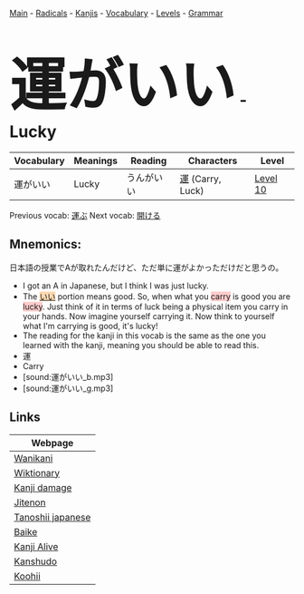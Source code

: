 <style> bigfont {font-size: 100px}</style>
[Main](../README.md) -
[Radicals](../radicals.md) -
[Kanjis](../kanjis.md) -
[Vocabulary](../vocabulary.md) -
[Levels](../levels.md) -
[Grammar](../grammar.md)
# <bigfont> 運がいい</bigfont> - Lucky 

| Vocabulary | Meanings | Reading | Characters | Level |
| --- | --- | --- | --- | --- |
| 運がいい | Lucky | うんがいい |  [運](../kanjis/運.md) (Carry, Luck) | [Level 10](../levels/wk_level10.md) |

Previous vocab: [運ぶ](運ぶ.md) Next vocab: [開ける](開ける.md) 

## Mnemonics:
日本語の授業でAが取れたんだけど、ただ単に運がよかっただけだと思うの。
* I got an A in Japanese, but I think I was just lucky.
* The <span style="background-color:#fed8b1"> [いい](https://jisho.org/search/いい)</span> portion means good. So, when what you <span style="background-color:#ffcccb"> carry</span> is good you are <span style="background-color:#ffcccb"> lucky</span>. Just think of it in terms of luck being a physical item you carry in your hands. Now imagine yourself carrying it. Now think to yourself what I'm carrying is good, it's lucky!
* The reading for the kanji in this vocab is the same as the one you learned with the kanji, meaning you should be able to read this.
* 運
* Carry
* [sound:運がいい_b.mp3]
* [sound:運がいい_g.mp3]


## Links 

| Webpage |
| --- |
| [Wanikani          ](https://www.wanikani.com/kanji/運がいい) |
| [Wiktionary        ](https://en.wiktionary.org/wiki/運がいい) |
| [Kanji damage      ](http://www.kanjidamage.com/kanji/search?utf8=✓&q=運がいい) |
| [Jitenon           ](https://jitenon.com/kanji/運がいい) |
| [Tanoshii japanese ](https://www.tanoshiijapanese.com/dictionary/kanji.cfm?k=運がいい) |
| [Baike             ](https://baike.baidu.com/item/運がいい) |
| [Kanji Alive       ](https://app.kanjialive.com/運がいい) |
| [Kanshudo          ](https://www.kanshudo.com/searchmn?q=運がいい) |
| [Koohii            ](https://kanji.koohii.com/study/kanji/運がいい) |
